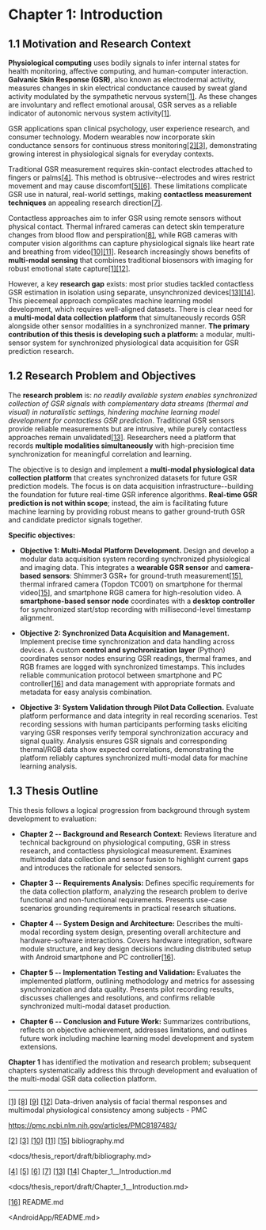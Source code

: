 # Chapter 1: Introduction

## 1.1 Motivation and Research Context

**Physiological computing** uses bodily signals to infer internal states for health monitoring, affective computing, and human-computer interaction. **Galvanic Skin Response (GSR)**, also known as electrodermal activity, measures changes in skin electrical conductance caused by sweat gland activity modulated by the sympathetic nervous system[\[1\]](https://pmc.ncbi.nlm.nih.gov/articles/PMC8187483/#:~:text=Galvanic%20skin%20response%20,conditions%20which%20recent%20studies%20have). As these changes are involuntary and reflect emotional arousal, GSR serves as a reliable indicator of autonomic nervous system activity[\[1\]](https://pmc.ncbi.nlm.nih.gov/articles/PMC8187483/#:~:text=Galvanic%20skin%20response%20,conditions%20which%20recent%20studies%20have).

GSR applications span clinical psychology, user experience research, and consumer technology. Modern wearables now incorporate skin conductance sensors for continuous stress monitoring[\[2\]\[3\]](docs/thesis_report/draft/bibliography.md#L2-L5), demonstrating growing interest in physiological signals for everyday contexts.

Traditional GSR measurement requires skin-contact electrodes attached to fingers or palms[\[4\]](docs/thesis_report/draft/Chapter_1__Introduction.md#L10-L18). This method is obtrusive--electrodes and wires restrict movement and may cause discomfort[\[5\]](docs/thesis_report/draft/Chapter_1__Introduction.md#L14-L22)[\[6\]](docs/thesis_report/draft/Chapter_1__Introduction.md#L18-L26). These limitations complicate GSR use in natural, real-world settings, making **contactless measurement techniques** an appealing research direction[\[7\]](docs/thesis_report/draft/Chapter_1__Introduction.md#L24-L31).

Contactless approaches aim to infer GSR using remote sensors without physical contact. Thermal infrared cameras can detect skin temperature changes from blood flow and perspiration[\[8\]](https://pmc.ncbi.nlm.nih.gov/articles/PMC8187483/#:~:text=measures%20targeting%20a%20variety%20of,in%20affective%20research7%20%E2%80%93%2032), while RGB cameras with computer vision algorithms can capture physiological signals like heart rate and breathing from video[\[10\]](docs/thesis_report/draft/bibliography.md#L41-L45)[\[11\]](docs/thesis_report/draft/bibliography.md#L13-L17). Research increasingly shows benefits of **multi-modal sensing** that combines traditional biosensors with imaging for robust emotional state capture[\[1\]](https://pmc.ncbi.nlm.nih.gov/articles/PMC8187483/#:~:text=Galvanic%20skin%20response%20,conditions%20which%20recent%20studies%20have)[\[12\]](https://pmc.ncbi.nlm.nih.gov/articles/PMC8187483/#:~:text=compliments%20the%20traditional%20measures%20is,results%20in%20affective%20research%2031%E2%80%939).

However, a key **research gap** exists: most prior studies tackled contactless GSR estimation in isolation using separate, unsynchronized devices[\[13\]](docs/thesis_report/draft/Chapter_1__Introduction.md#L24-L32)[\[14\]](docs/thesis_report/draft/Chapter_1__Introduction.md#L30-L34). This piecemeal approach complicates machine learning model development, which requires well-aligned datasets. There is clear need for a **multi-modal data collection platform** that simultaneously records GSR alongside other sensor modalities in a synchronized manner. **The primary contribution of this thesis is developing such a platform:** a modular, multi-sensor system for synchronized physiological data acquisition for GSR prediction research.

## 1.2 Research Problem and Objectives

The **research problem** is: *no readily available system enables synchronized collection of GSR signals with complementary data streams (thermal and visual) in naturalistic settings, hindering machine learning model development for contactless GSR prediction*. Traditional GSR sensors provide reliable measurements but are intrusive, while purely contactless approaches remain unvalidated[\[13\]](docs/thesis_report/draft/Chapter_1__Introduction.md#L24-L32). Researchers need a platform that records **multiple modalities simultaneously** with high-precision time synchronization for meaningful correlation and learning.

The objective is to design and implement a **multi-modal physiological data collection platform** that creates synchronized datasets for future GSR prediction models. The focus is on data acquisition infrastructure--building the foundation for future real-time GSR inference algorithms. **Real-time GSR prediction is not within scope**; instead, the aim is facilitating future machine learning by providing robust means to gather ground-truth GSR and candidate predictor signals together.

**Specific objectives:**

- **Objective 1: Multi-Modal Platform Development.** Design and develop a modular data acquisition system recording synchronized physiological and imaging data. This integrates a **wearable GSR sensor** and **camera-based sensors**: Shimmer3 GSR+ for ground-truth measurement[\[15\]](docs/thesis_report/draft/bibliography.md#L2-L5), thermal infrared camera (Topdon TC001) on smartphone for thermal video[\[15\]](docs/thesis_report/draft/bibliography.md#L2-L5), and smartphone RGB camera for high-resolution video. A **smartphone-based sensor node** coordinates with a **desktop controller** for synchronized start/stop recording with millisecond-level timestamp alignment.

- **Objective 2: Synchronized Data Acquisition and Management.** Implement precise time synchronization and data handling across devices. A custom **control and synchronization layer** (Python) coordinates sensor nodes ensuring GSR readings, thermal frames, and RGB frames are logged with synchronized timestamps. This includes reliable communication protocol between smartphone and PC controller[\[16\]](AndroidApp/README.md#L2-L5) and data management with appropriate formats and metadata for easy analysis combination.

- **Objective 3: System Validation through Pilot Data Collection.** Evaluate platform performance and data integrity in real recording scenarios. Test recording sessions with human participants performing tasks eliciting varying GSR responses verify temporal synchronization accuracy and signal quality. Analysis ensures GSR signals and corresponding thermal/RGB data show expected correlations, demonstrating the platform reliably captures synchronized multi-modal data for machine learning analysis.

## 1.3 Thesis Outline

This thesis follows a logical progression from background through system development to evaluation:

- **Chapter 2 -- Background and Research Context:** Reviews literature and technical background on physiological computing, GSR in stress research, and contactless physiological measurement. Examines multimodal data collection and sensor fusion to highlight current gaps and introduces the rationale for selected sensors.

- **Chapter 3 -- Requirements Analysis:** Defines specific requirements for the data collection platform, analyzing the research problem to derive functional and non-functional requirements. Presents use-case scenarios grounding requirements in practical research situations.

- **Chapter 4 -- System Design and Architecture:** Describes the multi-modal recording system design, presenting overall architecture and hardware-software interactions. Covers hardware integration, software module structure, and key design decisions including distributed setup with Android smartphone and PC controller[\[16\]](AndroidApp/README.md#L2-L5).

- **Chapter 5 -- Implementation Testing and Validation:** Evaluates the implemented platform, outlining methodology and metrics for assessing synchronization and data quality. Presents pilot recording results, discusses challenges and resolutions, and confirms reliable synchronized multi-modal dataset production.

- **Chapter 6 -- Conclusion and Future Work:** Summarizes contributions, reflects on objective achievement, addresses limitations, and outlines future work including machine learning model development and system extensions.

**Chapter 1** has identified the motivation and research problem; subsequent chapters systematically address this through development and evaluation of the multi-modal GSR data collection platform.

------------------------------------------------------------------------

[\[1\]](https://pmc.ncbi.nlm.nih.gov/articles/PMC8187483/#:~:text=Galvanic%20skin%20response%20,conditions%20which%20recent%20studies%20have)
[\[8\]](https://pmc.ncbi.nlm.nih.gov/articles/PMC8187483/#:~:text=measures%20targeting%20a%20variety%20of,in%20affective%20research7%20%E2%80%93%2032)
[\[9\]](https://pmc.ncbi.nlm.nih.gov/articles/PMC8187483/#:~:text=compliments%20the%20traditional%20measures%20is,results%20in%20affective%20research%2031%E2%80%939)
[\[12\]](https://pmc.ncbi.nlm.nih.gov/articles/PMC8187483/#:~:text=compliments%20the%20traditional%20measures%20is,results%20in%20affective%20research%2031%E2%80%939)
Data-driven analysis of facial thermal responses and multimodal
physiological consistency among subjects - PMC

<https://pmc.ncbi.nlm.nih.gov/articles/PMC8187483/>

[\[2\]](docs/thesis_report/draft/bibliography.md#L2-L5)
[\[3\]](docs/thesis_report/draft/bibliography.md#L2-L5)
[\[10\]](docs/thesis_report/draft/bibliography.md#L41-L45)
[\[11\]](docs/thesis_report/draft/bibliography.md#L13-L17)
[\[15\]](docs/thesis_report/draft/bibliography.md#L2-L5)
bibliography.md

<docs/thesis_report/draft/bibliography.md>

[\[4\]](docs/thesis_report/draft/Chapter_1__Introduction.md#L10-L18)
[\[5\]](docs/thesis_report/draft/Chapter_1__Introduction.md#L14-L22)
[\[6\]](docs/thesis_report/draft/Chapter_1__Introduction.md#L18-L26)
[\[7\]](docs/thesis_report/draft/Chapter_1__Introduction.md#L24-L31)
[\[13\]](docs/thesis_report/draft/Chapter_1__Introduction.md#L24-L32)
[\[14\]](docs/thesis_report/draft/Chapter_1__Introduction.md#L30-L34)
Chapter_1\_\_Introduction.md

<docs/thesis_report/draft/Chapter_1__Introduction.md>

[\[16\]](AndroidApp/README.md#L2-L5)
README.md

<AndroidApp/README.md>
